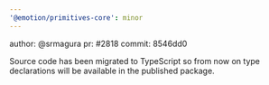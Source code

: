 ```yaml
---
'@emotion/primitives-core': minor
---
```


author: @srmagura
pr: #2818
commit: 8546dd0

Source code has been migrated to TypeScript so from now on type declarations will be available in the published package.
